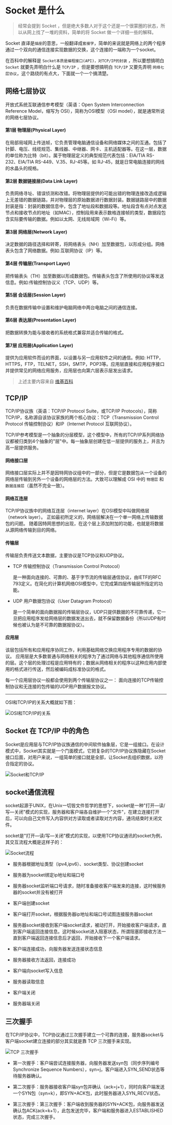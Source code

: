 # Socket 是什么

> 经常会提到 Socket ，但是绝大多数人对于这个还是一个很蒙圈的状态，所以从网上找了一堆的资料，简单的将 Socket 做一个详细一些的解释。

Socket 直译是`插座`的意思，一般翻译成`套接字`，简单的来说就是网络上的两个程序通过一个双向的通信连接实现数据的交换，这个连接的一端称为一个socket。

在百科中的解释是 `Socket本质是编程接口(API)，对TCP/IP的封装` ，所以要想搞明白 `Socket` 就要先弄明白什么是 `TCP/IP` ，但是要想搞明白 `TCP/IP` 又要先弄明 `网络七层协议`，这个路绕的有点大，下面就一个一个搞清楚。

## 网络七层协议

开放式系统互联通信参考模型（英语：Open System Interconnection Reference Model，缩写为 OSI），简称为OSI模型（OSI model），就是通常所说的网络七层协议。

#### 第1层 物理层(Physical Layer)

在局部局域网上传送帧，它负责管理电脑通信设备和网络媒体之间的互通。包括了针脚、电压、线缆规范、集线器、中继器、网卡、主机适配器等。在这一层，数据的单位称为比特（bit）。属于物理层定义的典型规范代表包括：EIA/TIA RS-232、EIA/TIA RS-449、V.35、RJ-45等。如 RJ-45，就是日常电脑连接的网线的水晶头的规格。

#### 第2层 数据链接层(Data Link Layer)

负责网络寻址、错误侦测和改错。将物理层提供的可能出错的物理连接改造成逻辑上无差错的数据链路，并对物理层的原始数据进行数据封装。数据链路层中的数据封装是指：封装的数据信息中，包含了地址段和数据段等。地址段含有点对点发送节点和接收节点的地址（如MAC），控制段用来表示数格连接帧的类型，数据段包含实际要传输的数据。例如以太网、无线局域网（Wi-Fi）等。

#### 第3层 网络层(Network Layer)

决定数据的路径选择和转寄，将网络表头（NH）加至数据包，以形成分组。网络表头包含了网络数据。例如:互联网协议（IP）等。

#### 第4层 传输层(Transport Layer)

把传输表头（TH）加至数据以形成数据包。传输表头包含了所使用的协议等发送信息。例如:传输控制协议义（TCP、UDP）等。

#### 第5层 会话层(Session Layer)

负责在数据传输中设置和维护电脑网络中两台电脑之间的通信连接。

#### 第6层 表达层(Presentation Layer)

把数据转换为能与接收者的系统格式兼容并适合传输的格式。

#### 第7层 应用层(Application Layer)

提供为应用软件而设的界面，以设置与另一应用软件之间的通信。例如: HTTP，HTTPS，FTP，TELNET，SSH，SMTP，POP3等。应用层直接和应用程序接口并提供常见的网络应用服务，应用层也向第六层表示层发出请求。

> 上述主要内容来自 [维基百科](https://zh.wikipedia.org/wiki/OSI%E6%A8%A1%E5%9E%8B)

## TCP/IP

TCP/IP协议族（英语：TCP/IP Protocol Suite，或TCP/IP Protocols），简称TCP/IP，名称源自该协议家族的两个核心协议：TCP（Transmission Control Protocol 传输控制协议）和IP（Internet Protocol 互联网协议）。

TCP/IP参考模型是一个抽象的分层模型，这个模型中，所有的TCP/IP系列网络协议都被归类到4个抽象的"层"中。每一抽象层创建在低一层提供的服务上，并且为高一层提供服务。

#### 网络接口层

网络接口层实际上并不是因特网协议组中的一部分，但是它是数据包从一个设备的网络层传输到另外一个设备的网络层的方法。大致可以理解成 OSI 中的 `物理层` 和 `数据连接层`（虽然不完全一致）。

#### 网络互连层

TCP/IP协议族中的网络互连层（internet layer）在OSI模型中叫做网络层（network layer）。
正如最初所定义的，网络层解决在一个单一网络上传输数据包的问题。 随着因特网思想的出现，在这个层上添加附加的功能，也就是将数据从源网络传输到目的网络。

#### 传输层

传输层负责传送文本数据，主要协议是TCP协议和UDP协议。

- TCP 传输控制协议（Transmission Control Protocol）

    是一种面向连接的、可靠的、基于字节流的传输层通信协议，由IETF的RFC 793定义。在简化的计算机网络OSI模型中，它完成第四层传输层所指定的功能。

- UDP 用户数据包协议（User Datagram Protocol）

    是一个简单的面向数据报的传输层协议，UDP只提供数据的不可靠传递，它一旦把应用程序发给网络层的数据发送出去，就不保留数据备份（所以UDP有时候也被认为是不可靠的数据报协议）。

#### 应用层

该层包括所有和应用程序协同工作，利用基础网络交换应用程序专用的数据的协议。 应用层是大多数普通与网络相关的程序为了通过网络与其他程序通信所使用的层。这个层的处理过程是应用特有的；数据从网络相关的程序以这种应用内部使用的格式进行传送，然后被编码成标准协议的格式。

每一个应用层协议一般都会使用到两个传输层协议之一： 面向连接的TCP传输控制协议和无连接的包传输的UDP用户数据报文协议。

---

OSI和TCP/IP的关系大概就如下图：

![OSI和TCP/IP的关系](http://image.broqiang.com/3a9662dd95cc1764357bfe45f91c6445.png)

## Socket 在 TCP/IP 中的角色

Socket是应用层与TCP/IP协议族通信的中间软件抽象层，它是一组接口。在设计模式中，Socket其实就是一个门面模式，它把复杂的TCP/IP协议族隐藏在Socket接口后面，对用户来说，一组简单的接口就是全部，让Socket去组织数据，以符合指定的协议。

![Socket和TCP/IP](http://image.broqiang.com/53aea8d8f4f928a7c6f504b305401aa1.png)

## socket通信流程

socket起源于UNIX，在Unix一切皆文件哲学的思想下，socket是一种"打开—读/写—关闭"模式的实现，服务器和客户端各自维护一个"文件"，在建立连接打开后，可以向自己文件写入内容供对方读取或者读取对方内容，通讯结束时关闭文件。

socket是"打开—读/写—关闭"模式的实现，以使用TCP协议通讯的socket为例，其交互流程大概是这样子的：

![Socket流程](http://image.broqiang.com/0f5277aff756051aae38f3571ff6ae90.png)

- 服务器根据地址类型（ipv4,ipv6）、socket类型、协议创建socket

- 服务器为socket绑定ip地址和端口号

- 服务器socket监听端口号请求，随时准备接收客户端发来的连接，这时候服务器的socket并没有被打开

- 客户端创建socket

- 客户端打开socket，根据服务器ip地址和端口号试图连接服务器socket

- 服务器socket接收到客户端socket请求，被动打开，开始接收客户端请求，直到客户端返回连接信息。这时候socket进入阻塞状态，所谓阻塞即接收方法一直到客户端返回连接信息后才返回，开始接收下一个客户端请求。

- 客户端连接成功，向服务器发送连接状态信息

- 服务器接收方法返回，连接成功

- 客户端向socket写入信息

- 服务器读取信息

- 客户端关闭

- 服务器端关闭

## 三次握手

在TCP/IP协议中，TCP协议通过三次握手建立一个可靠的连接，服务器socket与客户端socket建立连接的部分其实就是靠 TCP 三次握手来实现。

![TCP 三次握手](http://image.broqiang.com/87d484801fa4dd559be57ab717b17308.png)

- 第一次握手：客户端尝试连接服务器，向服务器发送syn包（同步序列编号Synchronize Sequence Numbers），syn=j，客户端进入SYN_SEND状态等待服务器确认。

- 第二次握手：服务器接收客户端syn包并确认（ack=j+1），同时向客户端发送一个SYN包（syn=k），即SYN+ACK包，此时服务器进入SYN_RECV状态。

- 第三次握手：第三次握手：客户端收到服务器的SYN+ACK包，向服务器发送确认包ACK(ack=k+1），此包发送完毕，客户端和服务器进入ESTABLISHED状态，完成三次握手。









